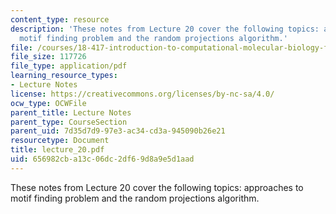 ```yaml
---
content_type: resource
description: 'These notes from Lecture 20 cover the following topics: approaches to
  motif finding problem and the random projections algorithm.'
file: /courses/18-417-introduction-to-computational-molecular-biology-fall-2004/656982cba13c06dc2df69d8a9e5d1aad_lecture_20.pdf
file_size: 117726
file_type: application/pdf
learning_resource_types:
- Lecture Notes
license: https://creativecommons.org/licenses/by-nc-sa/4.0/
ocw_type: OCWFile
parent_title: Lecture Notes
parent_type: CourseSection
parent_uid: 7d35d7d9-97e3-ac34-cd3a-945090b26e21
resourcetype: Document
title: lecture_20.pdf
uid: 656982cb-a13c-06dc-2df6-9d8a9e5d1aad
---
```

These notes from Lecture 20 cover the following topics: approaches to motif finding problem and the random projections algorithm.